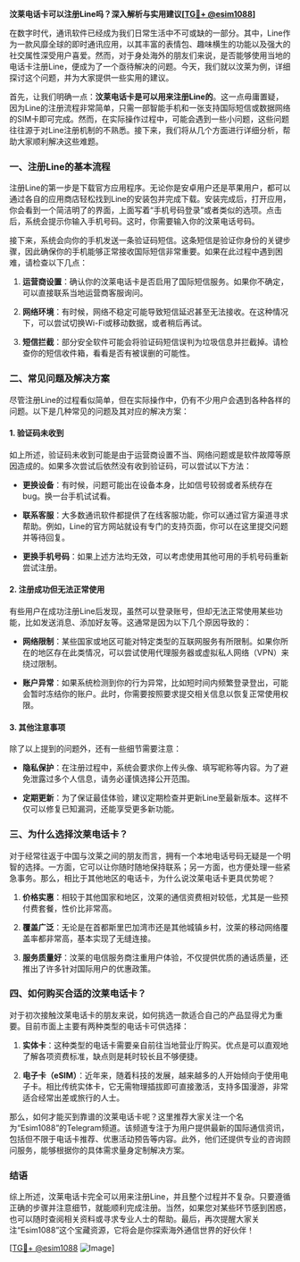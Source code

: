 **汶莱电话卡可以注册Line吗？深入解析与实用建议[[TG💪+ @esim1088](https://t.me/s/esim1088)]**

在数字时代，通讯软件已经成为我们日常生活中不可或缺的一部分。其中，Line作为一款风靡全球的即时通讯应用，以其丰富的表情包、趣味横生的功能以及强大的社交属性深受用户喜爱。然而，对于身处海外的朋友们来说，是否能够使用当地的电话卡注册Line，便成为了一个亟待解决的问题。今天，我们就以汶莱为例，详细探讨这个问题，并为大家提供一些实用的建议。

首先，让我们明确一点：**汶莱电话卡是可以用来注册Line的**。这一点毋庸置疑，因为Line的注册流程非常简单，只需一部智能手机和一张支持国际短信或数据网络的SIM卡即可完成。然而，在实际操作过程中，可能会遇到一些小问题，这些问题往往源于对Line注册机制的不熟悉。接下来，我们将从几个方面进行详细分析，帮助大家顺利解决这些难题。

### 一、注册Line的基本流程

注册Line的第一步是下载官方应用程序。无论你是安卓用户还是苹果用户，都可以通过各自的应用商店轻松找到Line的安装包并完成下载。安装完成后，打开应用，你会看到一个简洁明了的界面，上面写着“手机号码登录”或者类似的选项。点击后，系统会提示你输入手机号码。这时，你需要输入你的汶莱电话号码。

接下来，系统会向你的手机发送一条验证码短信。这条短信是验证你身份的关键步骤，因此确保你的手机能够正常接收国际短信非常重要。如果在此过程中遇到困难，请检查以下几点：

1. **运营商设置**：确认你的汶莱电话卡是否启用了国际短信服务。如果你不确定，可以直接联系当地运营商客服询问。
   
2. **网络环境**：有时候，网络不稳定可能导致短信延迟甚至无法接收。在这种情况下，可以尝试切换Wi-Fi或移动数据，或者稍后再试。

3. **短信拦截**：部分安全软件可能会将验证码短信误判为垃圾信息并拦截掉。请检查你的短信收件箱，看看是否有被误删的可能性。

### 二、常见问题及解决方案

尽管注册Line的过程看似简单，但在实际操作中，仍有不少用户会遇到各种各样的问题。以下是几种常见的问题及其对应的解决方案：

#### 1. 验证码未收到

如上所述，验证码未收到可能是由于运营商设置不当、网络问题或是软件故障等原因造成的。如果多次尝试后依然没有收到验证码，可以尝试以下方法：

- **更换设备**：有时候，问题可能出在设备本身，比如信号较弱或者系统存在bug。换一台手机试试看。
  
- **联系客服**：大多数通讯软件都提供了在线客服功能，你可以通过官方渠道寻求帮助。例如，Line的官方网站就设有专门的支持页面，你可以在这里提交问题并等待回复。

- **更换手机号码**：如果上述方法均无效，可以考虑使用其他可用的手机号码重新尝试注册。

#### 2. 注册成功但无法正常使用

有些用户在成功注册Line后发现，虽然可以登录账号，但却无法正常使用某些功能，比如发送消息、添加好友等。这通常是因为以下几个原因导致的：

- **网络限制**：某些国家或地区可能对特定类型的互联网服务有所限制。如果你所在的地区存在此类情况，可以尝试使用代理服务器或虚拟私人网络（VPN）来绕过限制。
  
- **账户异常**：如果系统检测到你的行为异常，比如短时间内频繁登录登出，可能会暂时冻结你的账户。此时，你需要按照要求提交相关信息以恢复正常使用权限。

#### 3. 其他注意事项

除了以上提到的问题外，还有一些细节需要注意：

- **隐私保护**：在注册过程中，系统会要求你上传头像、填写昵称等内容。为了避免泄露过多个人信息，请务必谨慎选择公开范围。
  
- **定期更新**：为了保证最佳体验，建议定期检查并更新Line至最新版本。这样不仅可以修复已知漏洞，还能享受更多新功能。

### 三、为什么选择汶莱电话卡？

对于经常往返于中国与汶莱之间的朋友而言，拥有一个本地电话号码无疑是一个明智的选择。一方面，它可以让你随时随地保持联系；另一方面，也方便处理一些紧急事务。那么，相比于其他地区的电话卡，为什么说汶莱电话卡更具优势呢？

1. **价格实惠**：相较于其他国家和地区，汶莱的通信资费相对较低，尤其是一些预付费套餐，性价比非常高。
   
2. **覆盖广泛**：无论是在首都斯里巴加湾市还是其他城镇乡村，汶莱的移动网络覆盖率都非常高，基本实现了无缝连接。

3. **服务质量好**：汶莱的电信服务商注重用户体验，不仅提供优质的通话质量，还推出了许多针对国际用户的优惠政策。

### 四、如何购买合适的汶莱电话卡？

对于初次接触汶莱电话卡的朋友来说，如何挑选一款适合自己的产品显得尤为重要。目前市面上主要有两种类型的电话卡可供选择：

1. **实体卡**：这种类型的电话卡需要亲自前往当地营业厅购买。优点是可以直观地了解各项资费标准，缺点则是耗时较长且不够便捷。
   
2. **电子卡（eSIM）**：近年来，随着科技的发展，越来越多的人开始倾向于使用电子卡。相比传统实体卡，它无需物理插拔即可直接激活，支持多国漫游，非常适合经常出差或旅行的人士。

那么，如何才能买到靠谱的汶莱电话卡呢？这里推荐大家关注一个名为“Esim1088”的Telegram频道。该频道专注于为用户提供最新的国际通信资讯，包括但不限于电话卡推荐、优惠活动预告等内容。此外，他们还提供专业的咨询顾问服务，能够根据你的具体需求量身定制解决方案。

### 结语

综上所述，汶莱电话卡完全可以用来注册Line，并且整个过程并不复杂。只要遵循正确的步骤并注意细节，就能顺利完成注册。当然，如果您对某些环节感到困惑，也可以随时查阅相关资料或寻求专业人士的帮助。最后，再次提醒大家关注“Esim1088”这个宝藏资源，它将会是你探索海外通信世界的好伙伴！

[[TG💪+ @esim1088](https://t.me/s/esim1088) ![Image](https://i.postimg.cc/4NQfJmqS/Snipaste-2025-05-13-00-14-12.png)]